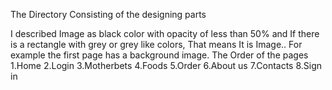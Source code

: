The Directory Consisting of the designing parts

I described Image as black color with opacity of less than 50% and If there is a rectangle with grey or grey like colors, That means It is Image..
For example the first page has a background image.
The Order of the pages
  1.Home
  2.Login
  3.Motherbets
  4.Foods
  5.Order
  6.About us
  7.Contacts
  8.Sign in
